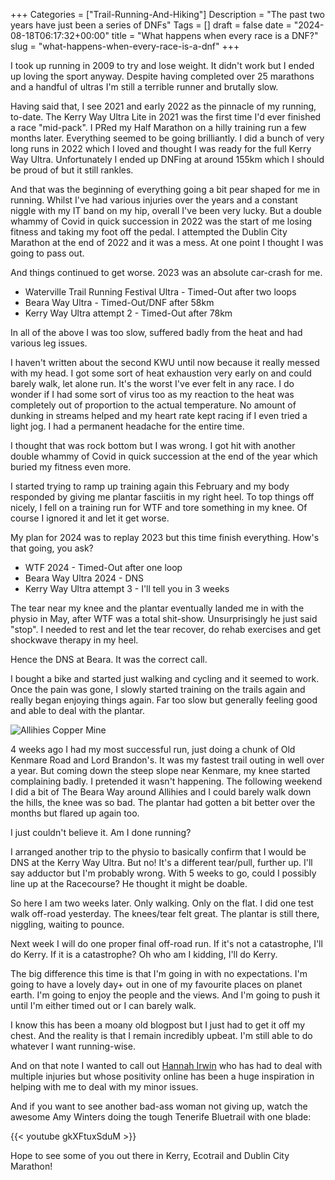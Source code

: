 +++
Categories = ["Trail-Running-And-Hiking"]
Description = "The past two years have just been a series of DNFs"
Tags = []
draft = false
date = "2024-08-18T06:17:32+00:00"
title = "What happens when every race is a DNF?"
slug = "what-happens-when-every-race-is-a-dnf"
+++

I took up running in 2009 to try and lose weight. It didn't work but I ended up loving the sport anyway. Despite having completed over 25 marathons and a handful of ultras I'm still a terrible runner and brutally slow.

Having said that, I see 2021 and early 2022 as the pinnacle of my running, to-date. The Kerry Way Ultra Lite in 2021 was the first time I'd ever finished a race "mid-pack". I PRed my Half Marathon on a hilly training run a few months later. Everything seemed to be going brilliantly. I did a bunch of very long runs in 2022 which I loved and thought I was ready for the full Kerry Way Ultra. Unfortunately I ended up DNFing at around 155km which I should be proud of but it still rankles.

And that was the beginning of everything going a bit pear shaped for me in running. Whilst I've had various injuries over the years and a constant niggle with my IT band on my hip, overall I've been very lucky. But a double whammy of Covid in quick succession in 2022 was the start of me losing fitness and taking my foot off the pedal. I attempted the Dublin City Marathon at the end of 2022 and it was a mess. At one point I thought I was going to pass out. 

And things continued to get worse. 2023 was an absolute car-crash for me.

* Waterville Trail Running Festival Ultra - Timed-Out after two loops
* Beara Way Ultra - Timed-Out/DNF after 58km
* Kerry Way Ultra attempt 2 - Timed-Out after 78km

In all of the above I was too slow, suffered badly from the heat and had various leg issues.

I haven't written about the second KWU until now because it really messed with my head. I got some sort of heat exhaustion very early on and could barely walk, let alone run. It's the worst I've ever felt in any race. I do wonder if I had some sort of virus too as my reaction to the heat was completely out of proportion to the actual temperature. No amount of dunking in streams helped and my heart rate kept racing if I even tried a light jog. I had a permanent headache for the entire time.

I thought that was rock bottom but I was wrong. I got hit with another double whammy of Covid in quick succession at the end of the year which buried my fitness even more.

I started trying to ramp up training again this February and my body responded by giving me plantar fasciitis in my right heel. To top things off nicely, I fell on a training run for WTF and tore something in my knee. Of course I ignored it and let it get worse.

My plan for 2024 was to replay 2023 but this time finish everything. How's that going, you ask?

* WTF 2024 - Timed-Out after one loop
* Beara Way Ultra 2024 - DNS 
* Kerry Way Ultra attempt 3 - I'll tell you in 3 weeks 

The tear near my knee and the plantar eventually landed me in with the physio in May, after WTF was a total shit-show. Unsurprisingly he just said "stop". I needed to rest and let the tear recover, do rehab exercises and get shockwave therapy in my heel. 

Hence the DNS at Beara. It was the correct call.

I bought a bike and started just walking and cycling and it seemed to work. Once the pain was gone, I slowly started training on the trails again and really began enjoying things again. Far too slow but generally feeling good and able to deal with the plantar.

![Allihies Copper Mine](/images/2024/08/coppermine.png)

4 weeks ago I had my most successful run, just doing a chunk of Old Kenmare Road and Lord Brandon's. It was my fastest trail outing in well over a year. But coming down the steep slope near Kenmare, my knee started complaining badly. I pretended it wasn't happening. The following weekend I did a bit of The Beara Way around Allihies and I could barely walk down the hills, the knee was so bad. The plantar had gotten a bit better over the months but flared up again too.

I just couldn't believe it. Am I done running? 

I arranged another trip to the physio to basically confirm that I would be DNS at the Kerry Way Ultra. But no! It's a different tear/pull, further up. I'll say adductor but I'm probably wrong. With 5 weeks to go, could I possibly line up at the Racecourse? He thought it might be doable.

So here I am two weeks later. Only walking. Only on the flat. I did one test walk off-road yesterday. The knees/tear felt great. The plantar is still there, niggling, waiting to pounce.

Next week I will do one proper final off-road run. If it's not a catastrophe, I'll do Kerry. If it is a catastrophe? Oh who am I kidding, I'll do Kerry.

The big difference this time is that I'm going in with no expectations. I'm going to have a lovely day+ out in one of my favourite places on planet earth. I'm going to enjoy the people and the views. And I'm going to push it until I'm either timed out or I can barely walk.

I know this has been a moany old blogpost but I just had to get it off my chest. And the reality is that I remain incredibly upbeat. I'm still able to do whatever I want running-wise. 

And on that note I wanted to call out [Hannah Irwin](https://www.youtube.com/@hannahirwin_) who has had to deal with multiple injuries but whose positivity online has been a huge inspiration in helping with me to deal with my minor issues. 

And if you want to see another bad-ass woman not giving up, watch the awesome Amy Winters doing the tough Tenerife Bluetrail with one blade:


{{< youtube gkXFtuxSduM >}}


Hope to see some of you out there in Kerry, Ecotrail and Dublin City Marathon!
